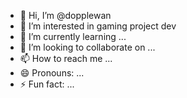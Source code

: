 - 👋 Hi, I’m @dopplewan
- 👀 I’m interested in gaming project dev
- 🌱 I’m currently learning ...
- 💞️ I’m looking to collaborate on ...
- 📫 How to reach me ...
- 😄 Pronouns: ...
- ⚡ Fun fact: ...

<!---
dopplewan/dopplewan is a ✨ special ✨ repository because its `README.md` (this file) appears on your GitHub profile.
You can click the Preview link to take a look at your changes.
--->
